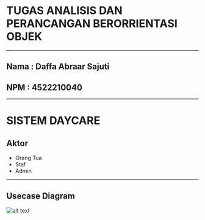 # TUGAS ANALISIS DAN PERANCANGAN BERORRIENTASI OBJEK
---
## Nama : Daffa Abraar Sajuti
## NPM  : 4522210040
---
# SISTEM DAYCARE
## Aktor 
- Orang Tua
- Staf
- Admin
---
## Usecase Diagram
![alt text](https://github.com/DaffaAbraarSajuti/Analisis-dan-Perancangan-Berorientasi-Objek/blob/main/Tugas%20Daycare/Usecase%20Daycare.png?raw=true)


